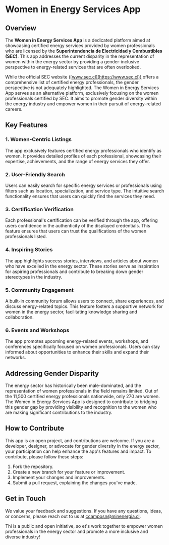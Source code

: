 # Women in Energy Services App

## Overview

The **Women in Energy Services App** is a dedicated platform aimed at showcasing certified
energy services provided by women professionals who are licensed by the **Superintendencia
de Electricidad y Combustibles (SEC)**. This app addresses the current disparity in the
representation of women within the energy sector by providing a gender-inclusive
perspective to energy-related services that are often overlooked.

While the official SEC website ([www.sec.cl](https://www.sec.cl)) offers a comprehensive
list of certified energy professionals, the gender perspective is not adequately
highlighted. The Women in Energy Services App serves as an alternative platform,
exclusively focusing on the women professionals certified by SEC. It aims to promote
gender diversity within the energy industry and empower women in their pursuit of
energy-related careers.

## Key Features

### 1. Women-Centric Listings

The app exclusively features certified energy professionals who identify as women. It
provides detailed profiles of each professional, showcasing their expertise, achievements,
and the range of energy services they offer.

### 2. User-Friendly Search

Users can easily search for specific energy services or professionals using filters such
as location, specialization, and service type. The intuitive search functionality ensures
that users can quickly find the services they need.

### 3. Certification Verification

Each professional's certification can be verified through the app, offering users
confidence in the authenticity of the displayed credentials. This feature ensures that
users can trust the qualifications of the women professionals listed.

### 4. Inspiring Stories

The app highlights success stories, interviews, and articles about women who have excelled
in the energy sector. These stories serve as inspiration for aspiring professionals and
contribute to breaking down gender stereotypes in the industry.

### 5. Community Engagement

A built-in community forum allows users to connect, share experiences, and discuss
energy-related topics. This feature fosters a supportive network for women in the energy
sector, facilitating knowledge sharing and collaboration.

### 6. Events and Workshops

The app promotes upcoming energy-related events, workshops, and conferences specifically
focused on women professionals. Users can stay informed about opportunities to enhance
their skills and expand their networks.

## Addressing Gender Disparity

The energy sector has historically been male-dominated, and the representation of women
professionals in the field remains limited. Out of the 11,500 certified energy
professionals nationwide, only 270 are women. The Women in Energy Services App is designed
to contribute to bridging this gender gap by providing visibility and recognition to the
women who are making significant contributions to the industry.

## How to Contribute

This app is an open project, and contributions are welcome. If you are a developer,
designer, or advocate for gender diversity in the energy sector, your participation can
help enhance the app's features and impact. To contribute, please follow these steps:

1. Fork the repository.
2. Create a new branch for your feature or improvement.
3. Implement your changes and improvements.
4. Submit a pull request, explaining the changes you've made.

## Get in Touch

We value your feedback and suggestions. If you have any questions, ideas, or concerns,
please reach out to us at [ccamposn@minenergia.cl](mailto:ccamposn@minenergia.cl).

Thi is a public and open initiative, so et's work together to empower women professionals
in the energy sector and promote a more inclusive and diverse industry!
